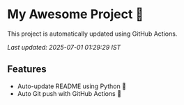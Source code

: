 # My Awesome Project 🚀

This project is automatically updated using GitHub Actions.

_Last updated: 2025-07-01 01:29:29 IST_

## Features
- Auto-update README using Python 🐍
- Auto Git push with GitHub Actions 🤖
